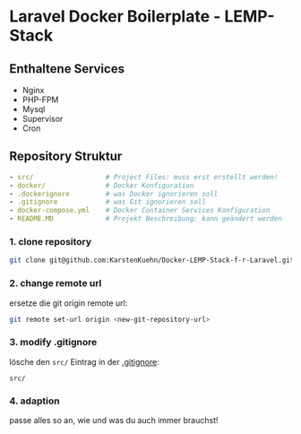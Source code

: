# Laravel Docker Boilerplate - LEMP-Stack

## Enthaltene Services

- Nginx
- PHP-FPM
- Mysql
- Supervisor
- Cron


## Repository Struktur

```yaml
- src/                  # Project Files: muss erst erstellt werden!
- docker/               # Docker Konfiguration
- .dockerignore         # was Docker ignorieren soll
- .gitignore            # was Git ignorieren soll
- docker-compose.yml    # Docker Container Services Konfiguration
- README.MD             # Projekt Beschreibung: kann geändert werden
```

### 1. clone repository
```bash
git clone git@github.com:KarstenKuehn/Docker-LEMP-Stack-f-r-Laravel.git
```

### 2. change remote url
ersetze die git origin remote url:
```bash
git remote set-url origin <new-git-repository-url>
```

### 3. modify .gitignore
lösche den `src/` Eintrag in der [.gitignore](.gitignore):
```text
src/
```

### 4. adaption
passe alles so an, wie und was du auch immer brauchst!
